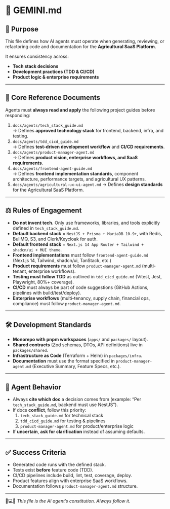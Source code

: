 # 📑 GEMINI.md

## 🎯 Purpose

This file defines how AI agents must operate when generating, reviewing, or refactoring code and documentation for the **Agricultural SaaS Platform**.

It ensures consistency across:

- **Tech stack decisions**
- **Development practices (TDD & CI/CD)**
- **Product logic & enterprise requirements**

---

## 📂 Core Reference Documents

Agents must **always read and apply** the following project guides before responding:

1. `docs/agents/tech_stack_guide.md`  
   → Defines **approved technology stack** for frontend, backend, infra, and testing.
2. `docs/agents/tdd_cicd_guide.md`  
   → Defines **test-driven development workflow** and **CI/CD requirements**.
3. `docs/agents/product-manager-agent.md`  
   → Defines **product vision, enterprise workflows, and SaaS requirements**.
4. `docs/agents/frontend-agent-guide.md`  
   → Defines **frontend implementation standards**, component architecture, performance targets, and agricultural UX patterns.
5. `docs/agents/agricultural-ux-ui-agent.md`
   → Defines **design standards** for the Agricultural SaaS Platform.

---

## ⚖️ Rules of Engagement

- **Do not invent tech.** Only use frameworks, libraries, and tools explicitly defined in `tech_stack_guide.md`.
- **Default backend stack** = `NestJS + Prisma + MariaDB 10.9+`, with Redis, BullMQ, S3, and Clerk/Keycloak for auth.
- **Default frontend stack** = `Next.js 14 App Router + Tailwind + shadcn/ui + MUI theme`.
- **Frontend implementations** must follow `frontend-agent-guide.md` (Next.js 14, Tailwind, shadcn/ui, TanStack, etc.)
- **Product requirements** must follow `product-manager-agent.md` (multi-tenant, enterprise workflows).
- **Testing must follow TDD** as outlined in `tdd_cicd_guide.md` (Vitest, Jest, Playwright, 80%+ coverage).
- **CI/CD** must always be part of code suggestions (GitHub Actions, pipelines with build/test/deploy).
- **Enterprise workflows** (multi-tenancy, supply chain, financial ops, compliance) must follow `product-manager-agent.md`.

---

## 🛠️ Development Standards

- **Monorepo with pnpm workspaces** (`apps/` and `packages/` layout).
- **Shared contracts** (Zod schemas, DTOs, API definitions) live in `packages/shared`.
- **Infrastructure as Code** (Terraform + Helm) in `packages/infra`.
- **Documentation** must use the format specified in `product-manager-agent.md` (Executive Summary, Feature Specs, etc.).

---

## 📌 Agent Behavior

- Always **cite which doc** a decision comes from (example: “Per `tech_stack_guide.md`, backend must use NestJS”).
- If docs **conflict**, follow this priority:
  1. `tech_stack_guide.md` for technical stack
  2. `tdd_cicd_guide.md` for testing & pipelines
  3. `product-manager-agent.md` for product/enterprise logic
- If **uncertain**, **ask for clarification** instead of assuming defaults.

---

## ✅ Success Criteria

- Generated code runs with the defined stack.
- Tests exist **before** feature code (TDD).
- CI/CD pipelines include build, lint, test, coverage, deploy.
- Product features align with enterprise SaaS workflows.
- Documentation follows `product-manager-agent.md` structure.

---

🌱💻🚀 _This file is the AI agent’s constitution. Always follow it._
